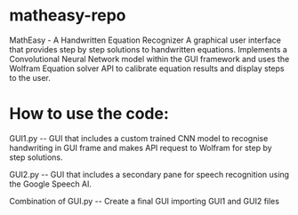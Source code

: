 # matheasy-repo
MathEasy - A Handwritten Equation Recognizer 
A graphical user interface that provides step by step solutions to handwritten equations. 
Implements a Convolutional Neural Network model within the GUI framework and uses the Wolfram Equation solver API to calibrate equation results and display steps to the user.

# How to use the code: 
GUI1.py -- GUI that includes a custom trained CNN model to recognise handwriting in GUI frame and makes API request to Wolfram for step by step solutions.  

GUI2.py -- GUI that includes a secondary pane for speech recognition using the Google Speech AI. 

Combination of GUI.py -- Create a final GUI importing GUI1 and GUI2 files 
